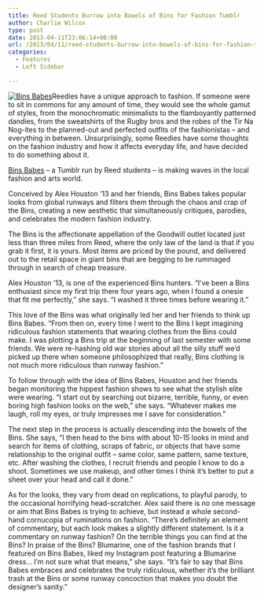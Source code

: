 ```yaml
---
title: Reed Students Burrow into Bowels of Bins for Fashion Tumblr
author: Charlie Wilcox
type: post
date: 2013-04-11T23:06:14+00:00
url: /2013/04/11/reed-students-burrow-into-bowels-of-bins-for-fashion-tumblr/
categories:
  - Features
  - Left Sidebar

---
```

[<img class="alignright size-full wp-image-2245" alt="Bins Babes" src="https://i1.wp.com/www.reedquest.org/wp-content/uploads/2013/04/tumblr_inline_mjkr4yohuI1qz4rgp.jpg?resize=500%2C370" data-recalc-dims="1" />][1]Reedies have a unique approach to fashion. If someone were to sit in commons for any amount of time, they would see the whole gamut of styles, from the monochromatic minimalists to the flamboyantly patterned dandies, from the sweatshirts of the Rugby bros and the robes of the Tir Na Nog-ites to the planned-out and perfected outfits of the fashionistas &#8211; and everything in between. Unsurprisingly, some Reedies have some thoughts on the fashion industry and how it affects everyday life, and have decided to do something about it.

[Bins Babes][2] – a Tumblr run by Reed students – is making waves in the local fashion and arts world.

Conceived by Alex Houston ’13 and her friends, Bins Babes takes popular looks from global runways and filters them through the chaos and crap of the Bins, creating a new aesthetic that simultaneously critiques, parodies, and celebrates the modern fashion industry.

The Bins is the affectionate appellation of the Goodwill outlet located just less than three miles from Reed, where the only law of the land is that if you grab it first, it is yours. Most items are priced by the pound, and delivered out to the retail space in giant bins that are begging to be rummaged through in search of cheap treasure.

Alex Houston ’13, is one of the experienced Bins hunters. “I&#8217;ve been a Bins enthusiast since my first trip there four years ago, when I found a onesie that fit me perfectly,” she says. “I washed it three times before wearing it.”

This love of the Bins was what originally led her and her friends to think up Bins Babes. “From then on, every time I went to the Bins I kept imagining ridiculous fashion statements that wearing clothes from the Bins could make. I was plotting a Bins trip at the beginning of last semester with some friends. We were re-hashing old war stories about all the silly stuff we&#8217;d picked up there when someone philosophized that really, Bins clothing is not much more ridiculous than runway fashion.”

To follow through with the idea of Bins Babes, Houston and her friends began monitoring the hippest fashion shows to see what the stylish elite were wearing. “I start out by searching out bizarre, terrible, funny, or even boring high fashion looks on the web,” she says. “Whatever makes me laugh, roll my eyes, or truly impresses me I save for consideration.”

The next step in the process is actually descending into the bowels of the Bins. She says, “I then head to the bins with about 10-15 looks in mind and search for items of clothing, scraps of fabric, or objects that have some relationship to the original outfit &#8211; same color, same pattern, same texture, etc. After washing the clothes, I recruit friends and people I know to do a shoot. Sometimes we use makeup, and other times I think it&#8217;s better to put a sheet over your head and call it done.”

As for the looks, they vary from dead on replications, to playful parody, to the occasional horrifying head-scratcher. Alex said there is no one message or aim that Bins Babes is trying to achieve, but instead a whole second-hand cornucopia of ruminations on fashion. “There&#8217;s definitely an element of commentary, but each look makes a slightly different statement. Is it a commentary on runway fashion? On the terrible things you can find at the Bins? In praise of the Bins? Blumarine, one of the fashion brands that I featured on Bins Babes, liked my Instagram post featuring a Blumarine dress&#8230; I&#8217;m not sure what that means,” she says. “It’s fair to say that Bins Babes embraces and celebrates the truly ridiculous, whether it’s the brilliant trash at the Bins or some runway concoction that makes you doubt the designer’s sanity.”

 [1]: https://i1.wp.com/www.reedquest.org/wp-content/uploads/2013/04/tumblr_inline_mjkr4yohuI1qz4rgp.jpg
 [2]: http://binsbabes.tumblr.com